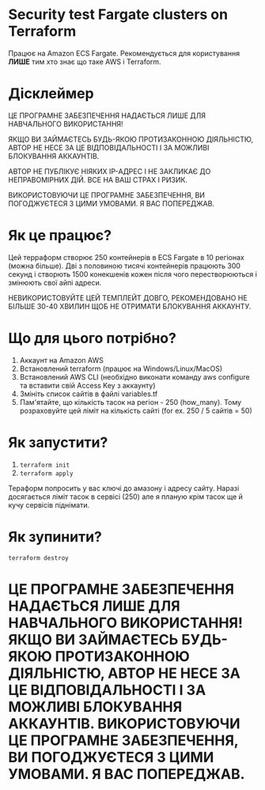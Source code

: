 # Security test Fargate clusters on Terraform

Працює на Amazon ECS Fargate. Рекомендується для користування **ЛИШЕ** тим хто знає що таке AWS і Terraform.
# Дісклеймер
ЦЕ ПРОГРАМНЕ ЗАБЕЗПЕЧЕННЯ НАДАЄТЬСЯ ЛИШЕ ДЛЯ НАВЧАЛЬНОГО ВИКОРИСТАННЯ! 

ЯКЩО ВИ ЗАЙМАЄТЕСЬ БУДЬ-ЯКОЮ ПРОТИЗАКОННОЮ ДІЯЛЬНІСТЮ, АВТОР НЕ НЕСЕ ЗА ЦЕ ВІДПОВІДАЛЬНОСТІ І ЗА МОЖЛИВІ БЛОКУВАННЯ АККАУНТІВ.

АВТОР НЕ ПУБЛІКУЄ НІЯКИХ IP-АДРЕС І НЕ ЗАКЛИКАЄ ДО НЕПРАВОМІРНИХ ДІЙ. ВСЕ НА ВАШ СТРАХ І РИЗИК.

ВИКОРИСТОВУЮЧИ ЦЕ ПРОГРАМНЕ ЗАБЕЗПЕЧЕННЯ, ВИ ПОГОДЖУЄТЕСЯ З ЦИМИ УМОВАМИ. Я ВАС ПОПЕРЕДЖАВ.

# Як це працює?
Цей терраформ створює 250 контейнерів в ECS Fargate в 10 регіонах (можна більше). Дві з половиною тисячі контейнерів працюють 300 секунд і створють 1500 конекшенів кожен після чого перестворюються і змінюють свої айпі адреси.

НЕВИКОРИСТОВУЙТЕ ЦЕЙ ТЕМПЛЕЙТ ДОВГО, РЕКОМЕНДОВАНО НЕ БІЛЬШЕ 30-40 ХВИЛИН ЩОБ НЕ ОТРИМАТИ БЛОКУВАННЯ АККАУНТУ.

# Що для цього потрібно?
1. Аккаунт на Amazon AWS
2. Встановлений terraform (працює на Windows/Linux/MacOS)
3. Встановлений AWS CLI (необхідно виконати команду aws configure та вставити свій Access Key з аккаунту)
4. Змініть список сайтів в файлі variables.tf
5. Пам'ятайте, що кількість тасок на регіон - 250 (how_many). Тому розраховуйте цей ліміт на кількість сайті (for ex. 250 / 5 сайтів = 50)

# Як запустити?
1. ``terraform init``
2. ``terraform apply``

Тераформ попросить у вас ключі до амазону і адресу сайту. Наразі досягається ліміт тасок в сервісі (250) але я планую крім тасок ще й кучу сервісів піднімати.

# Як зупинити?
``terraform destroy``

# ЦЕ ПРОГРАМНЕ ЗАБЕЗПЕЧЕННЯ НАДАЄТЬСЯ ЛИШЕ ДЛЯ НАВЧАЛЬНОГО ВИКОРИСТАННЯ! ЯКЩО ВИ ЗАЙМАЄТЕСЬ БУДЬ-ЯКОЮ ПРОТИЗАКОННОЮ ДІЯЛЬНІСТЮ, АВТОР НЕ НЕСЕ ЗА ЦЕ ВІДПОВІДАЛЬНОСТІ І ЗА МОЖЛИВІ БЛОКУВАННЯ АККАУНТІВ. ВИКОРИСТОВУЮЧИ ЦЕ ПРОГРАМНЕ ЗАБЕЗПЕЧЕННЯ, ВИ ПОГОДЖУЄТЕСЯ З ЦИМИ УМОВАМИ. Я ВАС ПОПЕРЕДЖАВ.